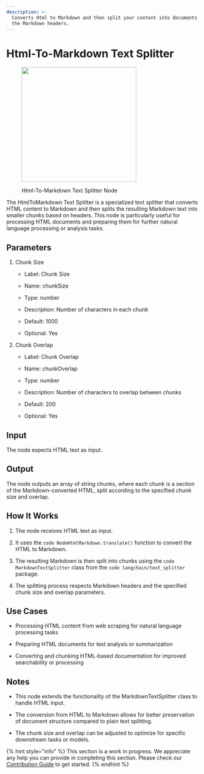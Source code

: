 ```yaml
---
description: >-
  Converts Html to Markdown and then split your content into documents based on
  the Markdown headers.
---
```


# Html-To-Markdown Text Splitter

<figure><img src="../../../.gitbook/assets/image (152).png" alt="" width="301"><figcaption><p>Html-To-Markdown Text Splitter Node</p></figcaption></figure>

The HtmlToMarkdown Text Splitter is a specialized text splitter that converts HTML content to Markdown and then splits the resulting Markdown text into smaller chunks based on headers. This node is particularly useful for processing HTML documents and preparing them for further natural language processing or analysis tasks.

## Parameters

1. Chunk Size

    - Label: Chunk Size

    - Name: chunkSize

    - Type: number

    - Description: Number of characters in each chunk

    - Default: 1000

    - Optional: Yes

2. Chunk Overlap

    - Label: Chunk Overlap

    - Name: chunkOverlap

    - Type: number

    - Description: Number of characters to overlap between chunks

    - Default: 200

    - Optional: Yes


## Input

The node expects HTML text as input.

## Output

The node outputs an array of string chunks, where each chunk is a section of the Markdown-converted HTML, split according to the specified chunk size and overlap.

## How It Works

1. The node receives HTML text as input.

2. It uses the ```code NodeHtmlMarkdown.translate()``` function to convert the HTML to Markdown.

3. The resulting Markdown is then split into chunks using the ```code MarkdownTextSplitter``` class from the ```code langchain/text_splitter``` package.

4. The splitting process respects Markdown headers and the specified chunk size and overlap parameters.


## Use Cases

- Processing HTML content from web scraping for natural language processing tasks

- Preparing HTML documents for text analysis or summarization

- Converting and chunking HTML-based documentation for improved searchability or processing

## Notes

- This node extends the functionality of the MarkdownTextSplitter class to handle HTML input.

- The conversion from HTML to Markdown allows for better preservation of document structure compared to plain text splitting.

- The chunk size and overlap can be adjusted to optimize for specific downstream tasks or models.

{% hint style="info" %}
This section is a work in progress. We appreciate any help you can provide in completing this section. Please check our [Contribution Guide](../../../contributing/) to get started.
{% endhint %}
